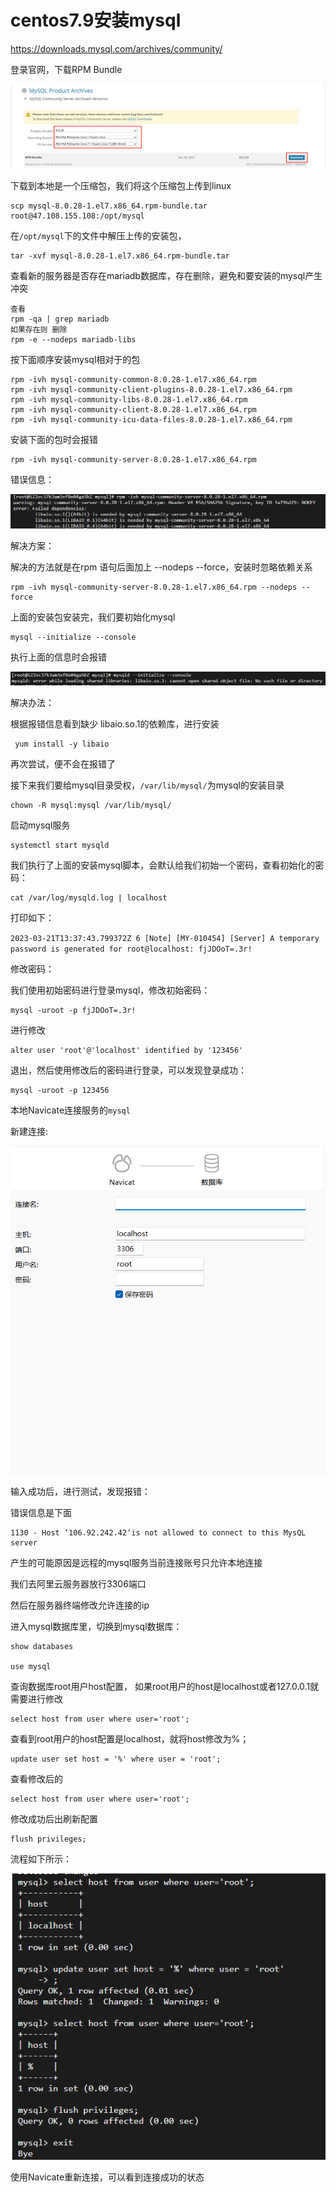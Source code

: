 # centos7.9安装mysql

https://downloads.mysql.com/archives/community/

登录官网，下载RPM Bundle

![image-20230321220804429](./images/image-20230321220804429.png) 

下载到本地是一个压缩包，我们将这个压缩包上传到linux

```
scp mysql-8.0.28-1.el7.x86_64.rpm-bundle.tar root@47.108.155.108:/opt/mysql
```

在`/opt/mysql`下的文件中解压上传的安装包，

```
tar -xvf mysql-8.0.28-1.el7.x86_64.rpm-bundle.tar
```

查看新的服务器是否存在mariadb数据库，存在删除，避免和要安装的mysql产生冲突

```
查看
rpm -qa | grep mariadb
如果存在则 删除
rpm -e --nodeps mariadb-libs
```

按下面顺序安装mysql相对于的包

```shell
rpm -ivh mysql-community-common-8.0.28-1.el7.x86_64.rpm 
rpm -ivh mysql-community-client-plugins-8.0.28-1.el7.x86_64.rpm 
rpm -ivh mysql-community-libs-8.0.28-1.el7.x86_64.rpm 
rpm -ivh mysql-community-client-8.0.28-1.el7.x86_64.rpm 
rpm -ivh mysql-community-icu-data-files-8.0.28-1.el7.x86_64.rpm
```

安装下面的包时会报错

```shell
rpm -ivh mysql-community-server-8.0.28-1.el7.x86_64.rpm 
```

错误信息：

![image-20230321221415683](./images/image-20230321221415683.png)

解决方案：

解决的方法就是在rpm 语句后面加上 --nodeps --force，安装时忽略依赖关系

```shell
rpm -ivh mysql-community-server-8.0.28-1.el7.x86_64.rpm --nodeps --force
```

上面的安装包安装完，我们要初始化mysql

```shell
mysql --initialize --console
```

执行上面的信息时会报错

![image-20230321221651222](./images/image-20230321221651222.png)

解决办法：

根据报错信息看到缺少 libaio.so.1的依赖库，进行安装

```shell
 yum install -y libaio
```

再次尝试，便不会在报错了

接下来我们要给mysql目录受权，`/var/lib/mysql/`为mysql的安装目录

```shell
chown -R mysql:mysql /var/lib/mysql/
```

启动mysql服务

```shell
systemctl start mysqld
```

我们执行了上面的安装mysql脚本，会默认给我们初始一个密码，查看初始化的密码：

```shell
cat /var/log/mysqld.log | localhost
```

打印如下：

`2023-03-21T13:37:43.799372Z 6 [Note] [MY-010454] [Server] A temporary password is generated for root@localhost: fjJDOoT=.3r!`

修改密码：

我们使用初始密码进行登录mysql，修改初始密码：

```
mysql -uroot -p fjJDOoT=.3r!
```

进行修改

```mysql
alter user 'root'@'localhost' identified by '123456'
```

退出，然后使用修改后的密码进行登录，可以发现登录成功：

```shell
mysql -uroot -p 123456
```



本地Navicate连接服务的`mysql`

新建连接:

![image-20230321222843073](./images/image-20230321222843073.png) 

输入成功后，进行测试，发现报错：

错误信息是下面

```
1130 - Host ‘106.92.242.42‘is not allowed to connect to this MysQL server
```

产生的可能原因是远程的mysql服务当前连接账号只允许本地连接

我们去阿里云服务器放行3306端口

然后在服务器终端修改允许连接的ip

进入mysql数据库里，切换到mysql数据库：

```mysql
show databases

use mysql
```

查询数据库root用户host配置， 如果root用户的host是localhost或者127.0.0.1就需要进行修改

```mysql
select host from user where user='root';
```

查看到root用户的host配置是localhost，就将host修改为%；

```mysql
update user set host = '%' where user = 'root';
```

查看修改后的

```mysql
select host from user where user='root';
```

修改成功后出刷新配置

```mysql
flush privileges;
```

流程如下所示：

![image-20230321223426459](./images/image-20230321223426459.png) 

使用Navicate重新连接，可以看到连接成功的状态




